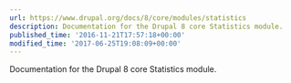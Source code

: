 ```yaml
---
url: https://www.drupal.org/docs/8/core/modules/statistics
description: Documentation for the Drupal 8 core Statistics module.
published_time: '2016-11-21T17:57:18+00:00'
modified_time: '2017-06-25T19:08:09+00:00'
---
```

Documentation for the Drupal 8 core Statistics module.